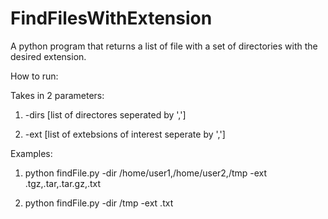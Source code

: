 # FindFilesWithExtension
A python program that returns a list of file with a set of directories with the desired extension.

How to run:

Takes in 2 parameters:

1) -dirs [list of directores seperated by ',']

2) -ext [list of extebsions of interest seperate by ',']

Examples:

1) python findFile.py -dir /home/user1,/home/user2,/tmp -ext .tgz,.tar,.tar.gz,.txt

2) python findFile.py -dir /tmp -ext .txt
